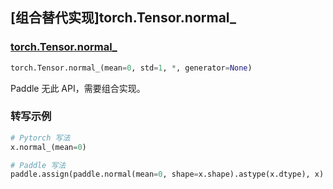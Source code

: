 ## [组合替代实现]torch.Tensor.normal_

### [torch.Tensor.normal_](https://pytorch.org/docs/stable/generated/torch.Tensor.normal_.html#torch-tensor-normal)

```python
torch.Tensor.normal_(mean=0, std=1, *, generator=None)
```

Paddle 无此 API，需要组合实现。

### 转写示例

```python
# Pytorch 写法
x.normal_(mean=0)

# Paddle 写法
paddle.assign(paddle.normal(mean=0, shape=x.shape).astype(x.dtype), x)
```

